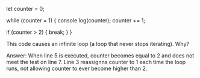 let counter = 0;

while (counter = 1) {
  console.log(counter);
  counter += 1;

  if (counter > 2) {
    break;
  }
}

This code causes an infinite loop (a loop that never stops iterating). Why?

Answer: When line 5 is executed, counter becomes equal to 2 and does not meet the test on line 7.  Line 3 reassignns counter to 1 each time the loop runs, not allowing counter to ever become higher than 2. 